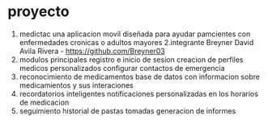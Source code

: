 # proyecto
1. medictac
   una aplicacion movil diseñada para ayudar pamcientes con enfermedades cronicas o adultos mayores
2.integrante
Breyner David Avila Rivera   - https://github.com/Breyner03
3. modulos principales
   registro e inicio de sesion
   creacion de perfiles medicos personalizados
   configurar contactos de emergencia
4. reconocimiento de medicamentos
   base de datos con informacion sobre medicamientos y sus interaciones
5. recordatorios inteligentes
   notificaciones personalizadas en los horarios de medicacion
6. seguimiento
   historial de pastas tomadas
   generacion de informes

